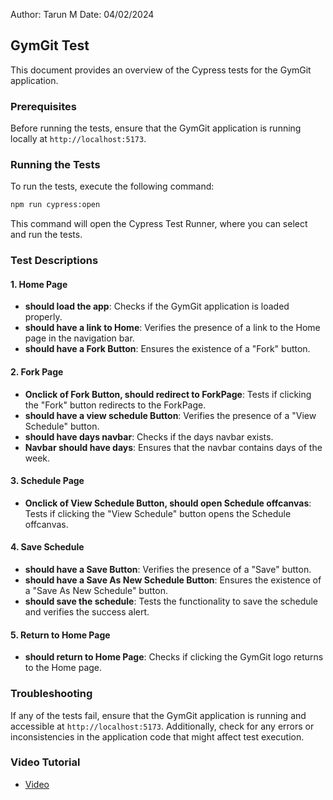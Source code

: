 Author: Tarun M Date: 04/02/2024

## GymGit Test

This document provides an overview of the Cypress tests for the GymGit application.

### Prerequisites

Before running the tests, ensure that the GymGit application is running locally at `http://localhost:5173`.

### Running the Tests

To run the tests, execute the following command:

```bash
npm run cypress:open
```

This command will open the Cypress Test Runner, where you can select and run the tests.

### Test Descriptions

#### 1. Home Page

- **should load the app**: Checks if the GymGit application is loaded properly.
- **should have a link to Home**: Verifies the presence of a link to the Home page in the navigation bar.
- **should have a Fork Button**: Ensures the existence of a "Fork" button.

#### 2. Fork Page

- **Onclick of Fork Button, should redirect to ForkPage**: Tests if clicking the "Fork" button redirects to the ForkPage.
- **should have a view schedule Button**: Verifies the presence of a "View Schedule" button.
- **should have days navbar**: Checks if the days navbar exists.
- **Navbar should have days**: Ensures that the navbar contains days of the week.

#### 3. Schedule Page

- **Onclick of View Schedule Button, should open Schedule offcanvas**: Tests if clicking the "View Schedule" button opens the Schedule offcanvas.

#### 4. Save Schedule

- **should have a Save Button**: Verifies the presence of a "Save" button.
- **should have a Save As New Schedule Button**: Ensures the existence of a "Save As New Schedule" button.
- **should save the schedule**: Tests the functionality to save the schedule and verifies the success alert.

#### 5. Return to Home Page

- **should return to Home Page**: Checks if clicking the GymGit logo returns to the Home page.

### Troubleshooting

If any of the tests fail, ensure that the GymGit application is running and accessible at `http://localhost:5173`. Additionally, check for any errors or inconsistencies in the application code that might affect test execution.

### Video Tutorial

- [Video](https://youtu.be/vyijdYO2UYk)